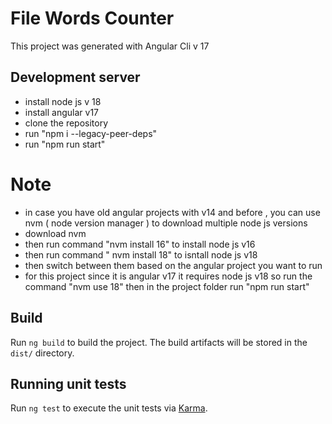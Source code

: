 # File Words Counter

This project was generated with Angular Cli v 17

## Development server
- install node js v 18
- install angular v17
- clone the repository
- run "npm i --legacy-peer-deps"
- run "npm run start"

# Note
- in case you have old angular projects with v14 and before , you can use nvm ( node version manager ) to download multiple node js versions
- download nvm
- then run command "nvm install 16" to install node js v16
- then run command " nvm install 18" to isntall node js v18
- then switch between them based on the angular project you want to run
- for this project since it is angular v17 it requires node js v18 so run the command "nvm use 18" then in the project folder run "npm run start"

## Build

Run `ng build` to build the project. The build artifacts will be stored in the `dist/` directory.

## Running unit tests

Run `ng test` to execute the unit tests via [Karma](https://karma-runner.github.io).
